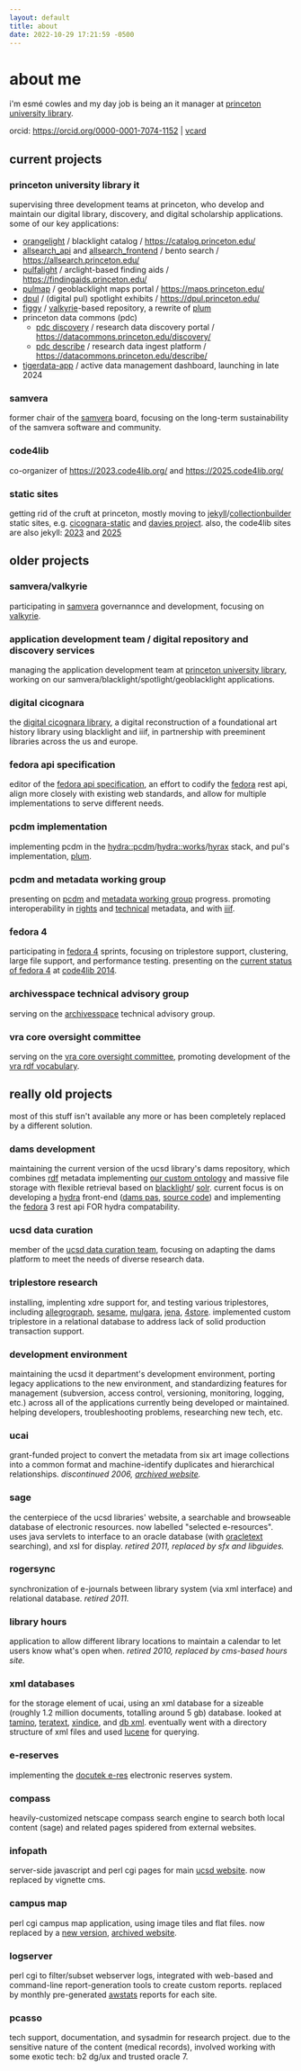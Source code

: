 ```yaml
---
layout: default
title: about
date: 2022-10-29 17:21:59 -0500
---
```


# about me

i'm esmé cowles and my day job is being an it manager at [princeton university
library](https://library.princeton.edu/).

orcid: <https://orcid.org/0000-0001-7074-1152> \| [vcard](esme.vcf)


## current projects

### princeton university library it

supervising three development teams at princeton, who develop and maintain our
digital library, discovery, and digital scholarship applications. some of our key
applications:
* [orangelight](https://github.com/pulibrary/orangelight/) / blacklight catalog / <https://catalog.princeton.edu/>
* [allsearch_api](https://github.com/pulibrary/allsearch_api) and [allsearch_frontend](https://github.com/pulibrary/allsearch_frontend) / bento search / <https://allsearch.princeton.edu/>
* [pulfalight](https://github.com/pulibrary/pulfalight/) / arclight-based finding aids / <https://findingaids.princeton.edu/>
* [pulmap](https://github.com/pulibrary/pulmap/) / geoblacklight maps portal / <https://maps.princeton.edu/>
* [dpul](https://github.com/pulibrary/dpul/) / (digital pul) spotlight exhibits / <https://dpul.princeton.edu/>
* [figgy](https://github.com/pulibrary/figgy/) / [valkyrie](https://github.com/samvera/valkyrie/)-based repository, a rewrite of [plum](https://github.com/pulibrary/plum)
* princeton data commons (pdc)
   * [pdc discovery](https://github.com/pulibrary/pdc_discovery/) / research data discovery portal / <https://datacommons.princeton.edu/discovery/>
   * [pdc describe](https://github.com/pulibrary/pdc_describe/) / research data ingest platform / <https://datacommons.princeton.edu/describe/>
* [tigerdata-app](https://github.com/pulibrary/tigerdata-app) / active data management dashboard, launching in late 2024

### samvera
former chair of the [samvera](https://samvera.atlassian.net/wiki/spaces/samvera/overview) board, focusing on the long-term sustainability of the samvera software and community.

### code4lib
co-organizer of <https://2023.code4lib.org/> and <https://2025.code4lib.org/>

### static sites
getting rid of the cruft at princeton, mostly moving to
[jekyll](https://jekyllrb.com/)/[collectionbuilder](https://collectionbuilder.github.io/)
static sites, e.g. [cicognara-static](https://github.com/pulibrary/digital-cicognara-library/tree/main/apps/cicognara-static)
and [davies project](https://github.com/pulibrary/davies_project/).
also, the code4lib sites are also jekyll: [2023](https://github.com/code4lib/2023.code4lib.org/) and [2025](https://github.com/code4lib/2025.code4lib.org/)


## older projects

### samvera/valkyrie
participating in <a href="https://samvera.atlassian.net/wiki/spaces/samvera/overview">samvera</a> governannce and development, focusing on <a href="https://github.com/samvera/valkyrie">valkyrie</a>.

### application development team / digital repository and discovery services
managing the application development team at <a href="http://library.princeton.edu/">princeton university library</a>, working on our samvera/blacklight/spotlight/geoblacklight applications.

### digital cicognara
the <a href="http://cicognara.org/">digital cicognara library</a>, a digital reconstruction of a foundational art history library using blacklight and iiif, in partnership with preeminent libraries across the us and europe.

### fedora api specification
editor of the <a href="https://fedora.info/spec/">fedora api specification</a>, an effort to codify the <a href="http://fedorarepository.org/">fedora</a> rest api, align more closely with existing web standards, and allow for multiple implementations to serve different needs.

### pcdm implementation
implementing pcdm in the <a href="https://github.com/samvera/hydra-pcdm/">hydra::pcdm</a>/<a href="https://github.com/samvera/hydra-works/">hydra::works</a>/<a href="https://github.com/samvera/hyrax/">hyrax</a> stack, and pul's implementation, <a href="https://github.com/pulibrary/plum">plum</a>.

### pcdm and metadata working group
presenting on <a href="https://github.com/duraspace/pcdm/wiki">pcdm</a> and <a href="https://wiki.duraspace.org/display/hydra/Hydra+Metadata+Working+Group">metadata working group</a> progress.  promoting interoperability in <a href="https://wiki.duraspace.org/display/samvera/Rights+Metadata+Recommendation">rights</a> and <a href="https://wiki.duraspace.org/display/hydra/Technical+Metadata+Application+Profile">technical</a> metadata, and with <a href="http://iiif.io">iiif</a>.

### fedora 4
participating in <a href="https://wiki.duraspace.org/display/FF/Fedora+Repository+Home">fedora 4</a> sprints, focusing on triplestore support, clustering, large file support, and performance testing.  presenting on the <a href="http://www.slideshare.net/escowles/fedora-4-the-incredible-shrinking-repository-code4lib-2014-32759717">current status of fedora 4</a> at <a href="http://code4lib.org/conference/2014/">code4lib 2014</a>.

### archivesspace technical advisory group
serving on the <a href="http://archivesspace.org">archivesspace</a> technical advisory group.

### vra core oversight committee
serving on the <a href="http://vraweb.org/about/committees/vra-core-oversight/">vra core oversight committee</a>, promoting development of the <a href="https://github.com/mixterj/VRA-RDF-Project">vra rdf vocabulary</a>.


## really old projects
most of this stuff isn't available any more or has been completely replaced by a different solution.

### dams development
maintaining the current version of the ucsd library's dams repository, which combines <a href="http://www.w3.org/RDF">rdf</a> metadata implementing <a href="https://github.com/ucsdlib/dams/tree/master/ontology">our custom ontology</a> and massive file storage with flexible retrieval based on <a href="http://projectblacklight.org">blacklight</a>/ <a href="http://lucene.apache.org/solr/">solr</a>.  current focus is on developing a <a href="http://projecthydra.org/">hydra</a> front-end (<a href="http://library.ucsd.edu/dc/">dams pas</a>, <a href="http://github.com/ucsdlib/damspas">source code</a>) and implementing the <a href="http://fedora-commons.org/">fedora</a> 3 rest api FOR hydra compatability.

### ucsd data curation
member of the <a href="https://library.ucsd.edu/research-and-collections/research-data/index.html">ucsd data curation team</a>, focusing on adapting the dams platform to meet the needs of diverse research data.

### triplestore research
installing, implenting xdre support for, and testing various triplestores, including <a href="http://agraph.franz.com/allegrograph/">allegrograph</a>, <a href="http://www.openrdf.org/">sesame</a>, <a href="http://www.mulgara.org/">mulgara</a>, <a href="http://jena.sourceforge.net/">jena</a>, <a href="http://4store.org/">4store</a>.  implemented custom triplestore in a relational database to address lack of solid production transaction support.

### development environment
maintaining the ucsd it department's development environment, porting legacy applications to the new environment, and standardizing features for management (subversion, access control, versioning, monitoring, logging, etc.) across all of the applications currently being developed or maintained.  helping developers, troubleshooting problems, researching new tech, etc.

### ucai
grant-funded project to convert the metadata from six art image collections into a common format and machine-identify duplicates and hierarchical relationships.  <em>discontinued 2006, <a href="http://web.archive.org/web/20110109053622/http://gort.ucsd.edu/ucai/">archived website</a>.</em>

### sage
the centerpiece of the ucsd libraries' website, a searchable and browseable database of electronic resources.  now labelled "selected e-resources".  uses java servlets to interface to an oracle database (with <a href="http://www.oracle.com/technology/products/text/index.html">oracletext</a> searching), and xsl for display.  <em>retired 2011, replaced by sfx and libguides.</em>

### rogersync
synchronization of e-journals between library system (via xml interface) and relational database. <em>retired 2011.</em>

### library hours
application to allow different library locations to maintain a calendar to let users know what's open when. <em>retired 2010, replaced by cms-based hours site.</em>

### xml databases
for the storage element of ucai, using an xml database for a sizeable (roughly 1.2 million documents, totalling around 5 gb) database.  looked at <a href="http://www.softwareag.com/tamino/">tamino</a>, <a href="http://www.teratext.com/">teratext</a>, <a href="http://xml.apache.org/xindice/">xindice</a>, and <a href="http://www.oracle.com/database/berkeley-db/index.html">db xml</a>.  eventually went with a directory structure of xml files and used <a href="http://lucene.apache.org/">lucene</a> for querying.

### e-reserves
implementing the <a href="http://www.docutek.com/products/eres/index.html">docutek e-res</a> electronic reserves system.

### compass
heavily-customized netscape compass search engine to search both local content (sage) and related pages spidered from external websites.

### infopath
server-side javascript and perl cgi pages for main [ucsd website](https://www.ucsd.edu/).  now replaced by vignette cms.

### campus map
perl cgi campus map application, using image tiles and flat files.  now replaced by a <a href="http://maps.ucsd.edu/">new version</a>, <a href="http://web.archive.org/web/20020210143040/http://www.ucsd.edu/map/">archived website</a>.

### logserver
perl cgi to filter/subset webserver logs, integrated with web-based and command-line report-generation tools to create custom reports.  replaced by monthly pre-generated <a href="http://awstats.sourceforge.net">awstats</a> reports for each site.

### pcasso
tech support, documentation, and sysadmin for research project.  due to the sensitive nature of the content (medical records), involved working with some exotic tech: b2 dg/ux and trusted oracle 7.
